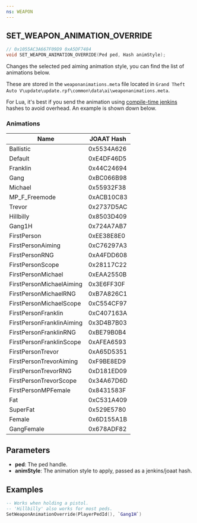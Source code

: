 ```yaml
---
ns: WEAPON
---
```

## SET_WEAPON_ANIMATION_OVERRIDE

```c
// 0x1055AC3A667F09D9 0xA5DF7484
void SET_WEAPON_ANIMATION_OVERRIDE(Ped ped, Hash animStyle);
```

Changes the selected ped aiming animation style, you can find the list of animations below.

These are stored in the `weaponanimations.meta` file located in `Grand Theft Auto V\update\update.rpf\common\data\ai\weaponanimations.meta`.

For Lua, it's best if you send the animation using [compile-time jenkins](https://cookbook.fivem.net/2019/06/23/lua-support-for-compile-time-jenkins-hashes/) hashes to avoid overhead. An example is shown down below.

### Animations

| Name                           | JOAAT Hash   |
|--------------------------------|--------------|
| Ballistic                      | 0x5534A626   |
| Default                        | 0xE4DF46D5   |
| Franklin                       | 0x44C24694   |
| Gang                           | 0xBC066B98   |
| Michael                        | 0x55932F38   |
| MP_F_Freemode                  | 0xACB10C83   |
| Trevor                         | 0x2737D5AC   |
| Hillbilly                      | 0x8503D409   |
| Gang1H                         | 0x724A7AB7   |
| FirstPerson                    | 0xEE38E8E0   |
| FirstPersonAiming              | 0xC76297A3   |
| FirstPersonRNG                 | 0xA4FDD608   |
| FirstPersonScope               | 0x28117C22   |
| FirstPersonMichael             | 0xEAA2550B   |
| FirstPersonMichaelAiming       | 0x3E6FF30F   |
| FirstPersonMichaelRNG          | 0xB7A826C1   |
| FirstPersonMichaelScope        | 0xC554CF97   |
| FirstPersonFranklin            | 0xC407163A   |
| FirstPersonFranklinAiming      | 0x3D4B7B03   |
| FirstPersonFranklinRNG         | 0xBE79B0B4   |
| FirstPersonFranklinScope       | 0xAFEA6593   |
| FirstPersonTrevor              | 0xA65D5351   |
| FirstPersonTrevorAiming        | 0xF9BE8ED9   |
| FirstPersonTrevorRNG           | 0xD181ED09   |
| FirstPersonTrevorScope         | 0x34A67D6D   |
| FirstPersonMPFemale            | 0x8431583F   |
| Fat                            | 0xC531A409   |
| SuperFat                       | 0x529E5780   |
| Female                         | 0x6D155A1B   |
| GangFemale                     | 0x678ADF82   |

## Parameters
* **ped**: The ped handle.
* **animStyle**: The animation style to apply, passed as a jenkins/joaat hash.

## Examples
```lua
-- Works when holding a pistol.
-- 'Hillbilly' also works for most peds.
SetWeaponAnimationOverride(PlayerPedId(), `Gang1H`)
```
